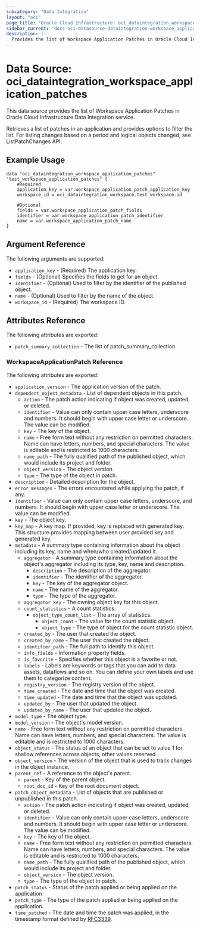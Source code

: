 ```yaml
---
subcategory: "Data Integration"
layout: "oci"
page_title: "Oracle Cloud Infrastructure: oci_dataintegration_workspace_application_patches"
sidebar_current: "docs-oci-datasource-dataintegration-workspace_application_patches"
description: |-
  Provides the list of Workspace Application Patches in Oracle Cloud Infrastructure Data Integration service
---
```


# Data Source: oci_dataintegration_workspace_application_patches
This data source provides the list of Workspace Application Patches in Oracle Cloud Infrastructure Data Integration service.

Retrieves a list of patches in an application and provides options to filter the list. For listing changes based on a period and logical objects changed, see ListPatchChanges API.

## Example Usage

```hcl
data "oci_dataintegration_workspace_application_patches" "test_workspace_application_patches" {
	#Required
	application_key = var.workspace_application_patch_application_key
	workspace_id = oci_dataintegration_workspace.test_workspace.id

	#Optional
	fields = var.workspace_application_patch_fields
	identifier = var.workspace_application_patch_identifier
	name = var.workspace_application_patch_name
}
```

## Argument Reference

The following arguments are supported:

* `application_key` - (Required) The application key.
* `fields` - (Optional) Specifies the fields to get for an object.
* `identifier` - (Optional) Used to filter by the identifier of the published object. 
* `name` - (Optional) Used to filter by the name of the object.
* `workspace_id` - (Required) The workspace ID.


## Attributes Reference

The following attributes are exported:

* `patch_summary_collection` - The list of patch_summary_collection.

### WorkspaceApplicationPatch Reference

The following attributes are exported:

* `application_version` - The application version of the patch.
* `dependent_object_metadata` - List of dependent objects in this patch.
	* `action` - The patch action indicating if object was created, updated, or deleted.
	* `identifier` - Value can only contain upper case letters, underscore and numbers. It should begin with upper case letter or underscore. The value can be modified.
	* `key` - The key of the object.
	* `name` - Free form text without any restriction on permitted characters. Name can have letters, numbers, and special characters. The value is editable and is restricted to 1000 characters.
	* `name_path` - The fully qualified path of the published object, which would include its project and folder.
	* `object_version` - The object version.
	* `type` - The type of the object in patch.
* `description` - Detailed description for the object.
* `error_messages` - The errors encountered while applying the patch, if any.
* `identifier` - Value can only contain upper case letters, underscore, and numbers. It should begin with upper case letter or underscore. The value can be modified.
* `key` - The object key.
* `key_map` - A key map. If provided, key is replaced with generated key. This structure provides mapping between user provided key and generated key.
* `metadata` - A summary type containing information about the object including its key, name and when/who created/updated it.
	* `aggregator` - A summary type containing information about the object's aggregator including its type, key, name and description.
		* `description` - The description of the aggregator.
		* `identifier` - The identifier of the aggregator.
		* `key` - The key of the aggregator object.
		* `name` - The name of the aggregator.
		* `type` - The type of the aggregator.
	* `aggregator_key` - The owning object key for this object.
	* `count_statistics` - A count statistics.
		* `object_type_count_list` - The array of statistics.
			* `object_count` - The value for the count statistic object.
			* `object_type` - The type of object for the count statistic object.
	* `created_by` - The user that created the object.
	* `created_by_name` - The user that created the object.
	* `identifier_path` - The full path to identify this object.
	* `info_fields` - Information property fields.
	* `is_favorite` - Specifies whether this object is a favorite or not.
	* `labels` - Labels are keywords or tags that you can add to data assets, dataflows and so on. You can define your own labels and use them to categorize content.
	* `registry_version` - The registry version of the object.
	* `time_created` - The date and time that the object was created.
	* `time_updated` - The date and time that the object was updated.
	* `updated_by` - The user that updated the object.
	* `updated_by_name` - The user that updated the object.
* `model_type` - The object type.
* `model_version` - The object's model version.
* `name` - Free form text without any restriction on permitted characters. Name can have letters, numbers, and special characters. The value is editable and is restricted to 1000 characters.
* `object_status` - The status of an object that can be set to value 1 for shallow references across objects, other values reserved.
* `object_version` - The version of the object that is used to track changes in the object instance.
* `parent_ref` - A reference to the object's parent.
	* `parent` - Key of the parent object.
	* `root_doc_id` - Key of the root document object.
* `patch_object_metadata` - List of objects that are published or unpublished in this patch.
	* `action` - The patch action indicating if object was created, updated, or deleted.
	* `identifier` - Value can only contain upper case letters, underscore and numbers. It should begin with upper case letter or underscore. The value can be modified.
	* `key` - The key of the object.
	* `name` - Free form text without any restriction on permitted characters. Name can have letters, numbers, and special characters. The value is editable and is restricted to 1000 characters.
	* `name_path` - The fully qualified path of the published object, which would include its project and folder.
	* `object_version` - The object version.
	* `type` - The type of the object in patch.
* `patch_status` - Status of the patch applied or being applied on the application
* `patch_type` - The type of the patch applied or being applied on the application.
* `time_patched` - The date and time the patch was applied, in the timestamp format defined by [RFC3339](https://tools.ietf.org/html/rfc3339).

